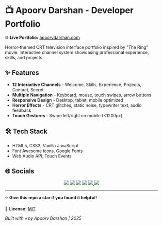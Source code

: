 # 📺 Apoorv Darshan - Developer Portfolio

🌐 **Live Portfolio:** [apoorvdarshan.com](https://apoorvdarshan.com)

Horror-themed CRT television interface portfolio inspired by "The Ring" movie. Interactive channel system showcasing professional experience, skills, and projects.

## ✨ Features

- **12 Interactive Channels** - Welcome, Skills, Experience, Projects, Contact, Secret
- **Multiple Navigation** - Keyboard, mouse, touch swipes, arrow buttons
- **Responsive Design** - Desktop, tablet, mobile optimized
- **Horror Effects** - CRT glitches, static noise, typewriter text, audio feedback
- **Touch Gestures** - Swipe left/right on mobile (<1200px)

## 🛠️ Tech Stack

- HTML5, CSS3, Vanilla JavaScript
- Font Awesome icons, Google Fonts
- Web Audio API, Touch Events

## 🌐 Socials

<p align="center">
  <a href="https://github.com/apoorvdarshan"><img src="https://img.shields.io/badge/GitHub-181717?style=for-the-badge&logo=github&logoColor=white" /></a>
  <a href="https://x.com/apoorvdarshan"><img src="https://img.shields.io/badge/X-000000?style=for-the-badge&logo=twitter&logoColor=white" /></a>
  <a href="https://www.linkedin.com/in/apoorvdarshan"><img src="https://img.shields.io/badge/LinkedIn-0077B5?style=for-the-badge&logo=linkedin&logoColor=white" /></a>
  <a href="mailto:ad13dtu@gmail.com"><img src="https://img.shields.io/badge/Gmail-D14836?style=for-the-badge&logo=gmail&logoColor=white" /></a>
  <a href="https://youtube.com/@apoorvdarshan">
    <img src="https://img.shields.io/badge/YouTube-FF0000?style=for-the-badge&logo=youtube&logoColor=white" />
  </a>
  <a href="https://instagram.com/404apoorv">
    <img src="https://img.shields.io/badge/Instagram-E4405F?style=for-the-badge&logo=instagram&logoColor=white" />
  </a>
</p>

---

⭐ **Give this repo a star if you found it helpful!**

📄 **License:** [MIT](LICENSE)

_Built with 💀 by Apoorv Darshan | 2025_
